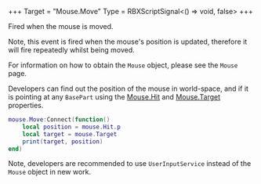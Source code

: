+++
Target = "Mouse.Move"
Type = RBXScriptSignal<() => void, false>
+++

Fired when the mouse is moved.Note, this event is fired when the mouse's position is updated, therefore it will fire repeatedly whilst being moved.For information on how to obtain the `Mouse` object, please see the `Mouse` page.Developers can find out the position of the mouse in world-space, and if it is pointing at any `BasePart` using the [Mouse.Hit](https://developer.roblox.com/api-reference/property/Mouse/Hit) and [Mouse.Target](https://developer.roblox.com/api-reference/property/Mouse/Target) properties.```luamouse.Move:Connect(function()	local position = mouse.Hit.p	local target = mouse.Target	print(target, position)end)```Note, developers are recommended to use `UserInputService` instead of the `Mouse` object in new work.